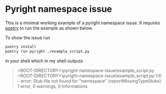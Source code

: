# Pyright namespace issue

This is a minimal working example of a pyright namespace issue. It requires [poetry](https://python-poetry.org/) to run the example as shown below.

To show the issue run

```bash
poetry install
poetry run pyright ./example_script.py
```

in your shell which in my shell outputs

> \<ROOT-DIRECTORY>\pyright-namespace-issue\example_script.py  
> \<ROOT-DIRECTORY>\pyright-namespace-issue\example_script.py:1:6 - error: Stub file not found for "namespace" (reportMissingTypeStubs)  
> 1 error, 0 warnings, 0 informations

